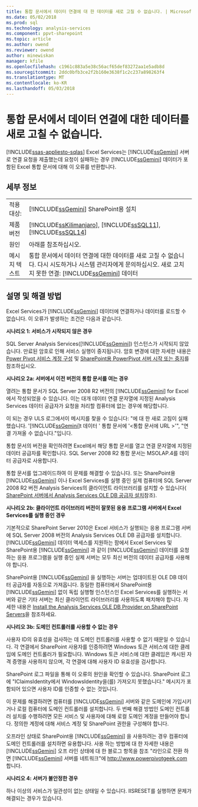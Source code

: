 ```yaml
---
title: 통합 문서에서 데이터 연결에 대 한 데이터를 새로 고칠 수 없습니다. | Microsoft Docs
ms.date: 05/02/2018
ms.prod: sql
ms.technology: analysis-services
ms.component: ppvt-sharepoint
ms.topic: article
ms.author: owend
ms.reviewer: owend
author: minewiskan
manager: kfile
ms.openlocfilehash: c1961c883a5e38c56acf65def83272aa1e5adb8d
ms.sourcegitcommit: 2ddc0bfb3ce2f2b160e3638f1c2c237a898263f4
ms.translationtype: MT
ms.contentlocale: ko-KR
ms.lasthandoff: 05/03/2018
---
```

# <a name="unable-to-refresh-data-for-a-data-connection-in-the-workbook"></a>통합 문서에서 데이터 연결에 대한 데이터를 새로 고칠 수 없습니다.
[!INCLUDE[ssas-appliesto-sqlas](../../includes/ssas-appliesto-sqlas.md)]
  Excel Services는 [!INCLUDE[ssGemini](../../includes/ssgemini-md.md)] 서버로 연결 요청을 제출했는데 요청이 실패하는 경우 [!INCLUDE[ssGemini](../../includes/ssgemini-md.md)] 데이터가 포함된 Excel 통합 문서에 대해 이 오류를 반환합니다.  
  
## <a name="details"></a>세부 정보  
  
|||  
|-|-|  
|적용 대상:|[!INCLUDE[ssGemini](../../includes/ssgemini-md.md)] SharePoint용 설치|  
|제품 버전|[!INCLUDE[ssKilimanjaro](../../includes/sskilimanjaro-md.md)], [!INCLUDE[ssSQL11](../../includes/sssql11-md.md)], [!INCLUDE[ssSQL14](../../includes/sssql14-md.md)]|  
|원인|아래를 참조하십시오.|  
|메시지 텍스트|통합 문서에서 데이터 연결에 대한 데이터를 새로 고칠 수 없습니다. 다시 시도하거나 시스템 관리자에게 문의하십시오. 새로 고치지 못한 연결: [!INCLUDE[ssGemini](../../includes/ssgemini-md.md)] 데이터|  
  
## <a name="explanation-and-resolution"></a>설명 및 해결 방법  
 Excel Services가 [!INCLUDE[ssGemini](../../includes/ssgemini-md.md)] 데이터에 연결하거나 데이터를 로드할 수 없습니다. 이 오류가 발생하는 조건은 다음과 같습니다.  
  
 **시나리오 1: 서비스가 시작되지 않은 경우**  
  
 SQL Server Analysis Services([!INCLUDE[ssGemini](../../includes/ssgemini-md.md)]) 인스턴스가 시작되지 않았습니다. 만료된 암호로 인해 서비스 실행이 중지됩니다. 암호 변경에 대한 자세한 내용은 [Power Pivot 서비스 계정 구성](../../analysis-services/power-pivot-sharepoint/configure-power-pivot-service-accounts.md) 및 [SharePoint용 PowerPivot 서버 시작 또는 중지](../../analysis-services/power-pivot-sharepoint/start-or-stop-a-power-pivot-for-sharepoint-server.md)를 참조하십시오.  
  
 **시나리오 2a: 서버에서 이전 버전의 통합 문서를 여는 경우**  
  
 열려는 통합 문서가 SQL Server 2008 R2 버전의 [!INCLUDE[ssGemini](../../includes/ssgemini-md.md)] for Excel에서 작성되었을 수 있습니다. 이는 대개 데이터 연결 문자열에 지정된 Analysis Services 데이터 공급자가 요청을 처리할 컴퓨터에 없는 경우에 해당합니다.  
  
 이 되는 경우 ULS 로그에서이 메시지를 찾을 수 있습니다: "에 대 한 새로 고침이 실패 했습니다. '[!INCLUDE[ssGemini](../../includes/ssgemini-md.md)]t 데이터 ' 통합 문서에 '\<통합 문서에 URL >'", "연결 가져올 수 없습니다."입니다.  
  
 통합 문서의 버전을 확인하려면 Excel에서 해당 통합 문서를 열고 연결 문자열에 지정된 데이터 공급자를 확인합니다. SQL Server 2008 R2 통합 문서는 MSOLAP.4를 데이터 공급자로 사용합니다.  
  
 통합 문서를 업그레이드하여 이 문제를 해결할 수 있습니다. 또는 SharePoint용 [!INCLUDE[ssGemini](../../includes/ssgemini-md.md)] 이나 Excel Services를 실행 중인 실제 컴퓨터에 SQL Server 2008 R2 버전 Analysis Services의 클라이언트 라이브러리를 설치할 수 있습니다( [SharePoint 서버에서 Analysis Services OLE DB 공급자 설치](http://msdn.microsoft.com/en-us/2c62daf9-1f2d-4508-a497-af62360ee859)참조).  
  
 **시나리오 2b: 클라이언트 라이브러리 버전이 잘못된 응용 프로그램 서버에서 Excel Services를 실행 중인 경우**  
  
 기본적으로 SharePoint Server 2010은 Excel 서비스가 실행되는 응용 프로그램 서버에 SQL Server 2008 버전의 Analysis Services OLE DB 공급자를 설치합니다. [!INCLUDE[ssGemini](../../includes/ssgemini-md.md)] 데이터 액세스를 지원하는 팜에서 Excel Services 및 SharePoint용 [!INCLUDE[ssGemini](../../includes/ssgemini-md.md)] 과 같이 [!INCLUDE[ssGemini](../../includes/ssgemini-md.md)] 데이터를 요청하는 응용 프로그램을 실행 중인 실제 서버는 모두 최신 버전의 데이터 공급자를 사용해야 합니다.  
  
 SharePoint용 [!INCLUDE[ssGemini](../../includes/ssgemini-md.md)] 을 실행하는 서버는 업데이트된 OLE DB 데이터 공급자를 자동으로 가져옵니다. 동일한 컴퓨터에서 SharePoint용 [!INCLUDE[ssGemini](../../includes/ssgemini-md.md)] 없이 독립 실행형 인스턴스인 Excel Services를 실행하는 서버와 같은 기타 서버는 최신 클라이언트 라이브러리를 사용하도록 패치해야 합니다. 자세한 내용은 [Install the Analysis Services OLE DB Provider on SharePoint Servers](http://msdn.microsoft.com/en-us/2c62daf9-1f2d-4508-a497-af62360ee859)을 참조하세요.  
  
 **시나리오 3b: 도메인 컨트롤러를 사용할 수 없는 경우**  
  
 사용자 ID의 유효성을 검사하는 데 도메인 컨트롤러를 사용할 수 없기 때문일 수 있습니다. 각 연결에서 SharePoint 사용자를 인증하려면 Windows 토큰 서비스에 대한 클레임에 도메인 컨트롤러가 필요합니다. Windows 토큰 서비스에 대한 클레임은 캐시된 자격 증명을 사용하지 않으며, 각 연결에 대해 사용자 ID 유효성을 검사합니다.  
  
 SharePoint 로그 파일을 통해 이 오류의 원인을 확인할 수 있습니다. SharePoint 로그에 "IClaimsIdentity에서 WindowsIdentity을(를) 가져오지 못했습니다." 메시지가 포함되어 있으면 사용자 ID를 인증할 수 없는 것입니다.  
  
 이 문제를 해결하려면 컴퓨터를 [!INCLUDE[ssGemini](../../includes/ssgemini-md.md)] 서버와 같은 도메인에 가입시키거나 로컬 컴퓨터에 도메인 컨트롤러를 설치합니다. 두 번째 해결 방법인 도메인 컨트롤러 설치를 수행하려면 모든 서비스 및 사용자에 대해 로컬 도메인 계정을 만들어야 합니다. 정의한 계정에 대해 서비스 계정 및 SharePoint 권한을 구성해야 합니다.  
  
 오프라인 상태로 SharePoint용 [!INCLUDE[ssGemini](../../includes/ssgemini-md.md)] 을 사용하려는 경우 컴퓨터에 도메인 컨트롤러를 설치하면 유용합니다. 사용 하는 방법에 대 한 자세한 내용은 [!INCLUDE[ssGemini](../../includes/ssgemini-md.md)] 오프 라인 상태에 대 한 블로그 항목을 참조 "라인으로 전환 하면 [!INCLUDE[ssGemini](../../includes/ssgemini-md.md)] 서버를 네트워크"에 [ http://www.powerpivotgeek.com ](http://go.microsoft.com/fwlink/?LinkId=184241)합니다.  
  
 **시나리오 4: 서버가 불안정한 경우**  
  
 하나 이상의 서비스가 일관성이 없는 상태일 수 있습니다. IISRESET를 실행하면 문제가 해결되는 경우가 있습니다.  
  
  
